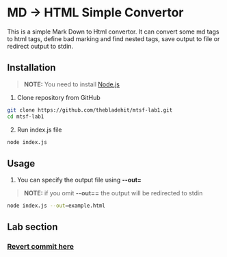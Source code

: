 # MD -> HTML Simple Convertor

This is a simple Mark Down to Html convertor. It can convert some md tags to html tags, define bad marking and find nested tags, save output to file or redirect output to stdin.

## Installation

> **NOTE:** You need to install [Node.js](https://nodejs.org/en/download)
1. Clone repository from GitHub
```bash
git clone https://github.com/thebladehit/mtsf-lab1.git
cd mtsf-lab1
```
2. Run index.js file
```bash
node index.js
```

## Usage

1. You can specify the output file using **--out=**
> **NOTE:** if you omit **--out==** the output will be redirected to stdin
```bash
node index.js --out=example.html
```

## Lab section

### [Revert commit here](https://github.com/thebladehit/mtsf-lab1/commit/af1482da8e21d9eb40ad68094c336ef19b5c5edd)